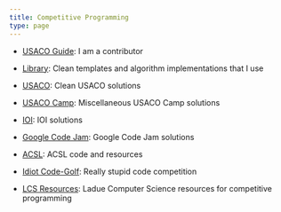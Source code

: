 ```yaml
---
title: Competitive Programming
type: page
---
```



- [USACO Guide](https://github.com/cpinitiative/usaco-guide): I am a contributor

- [Library](https://git.exozy.me/a/Library): Clean templates and algorithm implementations that I use

- [USACO](https://git.exozy.me/a/USACO): Clean USACO solutions

- [USACO Camp](https://git.exozy.me/a/USACO-Camp): Miscellaneous USACO Camp solutions

- [IOI](https://git.exozy.me/a/IOI): IOI solutions

- [Google Code Jam](https://git.exozy.me/a/Google-Code-Jam): Google Code Jam solutions

- [ACSL](https://git.exozy.me/a/ACSL): ACSL code and resources

- [Idiot Code-Golf](https://git.exozy.me/a/Idiot-Code-Golf): Really stupid code competition

- [LCS Resources](https://codeberg.org/LadueCS/Presentations/src/branch/main/Competitive%20Programming): Ladue Computer Science resources for competitive programming

